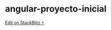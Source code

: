 # angular-proyecto-inicial

[Edit on StackBlitz ⚡️](https://stackblitz.com/edit/angular-module-sandbox-uz9i6p)